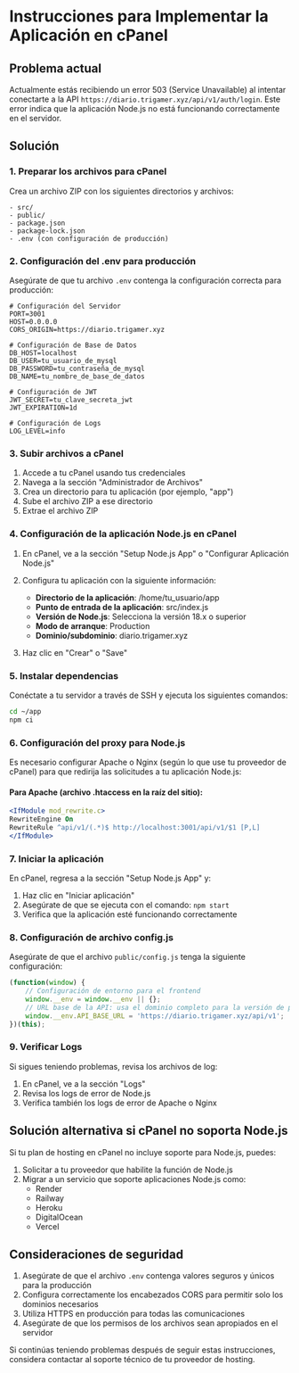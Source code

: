 # Instrucciones para Implementar la Aplicación en cPanel

## Problema actual

Actualmente estás recibiendo un error 503 (Service Unavailable) al intentar conectarte a la API `https://diario.trigamer.xyz/api/v1/auth/login`. Este error indica que la aplicación Node.js no está funcionando correctamente en el servidor.

## Solución

### 1. Preparar los archivos para cPanel

Crea un archivo ZIP con los siguientes directorios y archivos:

```
- src/
- public/
- package.json
- package-lock.json
- .env (con configuración de producción)
```

### 2. Configuración del .env para producción

Asegúrate de que tu archivo `.env` contenga la configuración correcta para producción:

```
# Configuración del Servidor
PORT=3001
HOST=0.0.0.0
CORS_ORIGIN=https://diario.trigamer.xyz

# Configuración de Base de Datos
DB_HOST=localhost
DB_USER=tu_usuario_de_mysql
DB_PASSWORD=tu_contraseña_de_mysql
DB_NAME=tu_nombre_de_base_de_datos

# Configuración de JWT
JWT_SECRET=tu_clave_secreta_jwt
JWT_EXPIRATION=1d

# Configuración de Logs
LOG_LEVEL=info
```

### 3. Subir archivos a cPanel

1. Accede a tu cPanel usando tus credenciales
2. Navega a la sección "Administrador de Archivos"
3. Crea un directorio para tu aplicación (por ejemplo, "app")
4. Sube el archivo ZIP a ese directorio
5. Extrae el archivo ZIP

### 4. Configuración de la aplicación Node.js en cPanel

1. En cPanel, ve a la sección "Setup Node.js App" o "Configurar Aplicación Node.js"
2. Configura tu aplicación con la siguiente información:
   - **Directorio de la aplicación**: /home/tu_usuario/app
   - **Punto de entrada de la aplicación**: src/index.js
   - **Versión de Node.js**: Selecciona la versión 18.x o superior
   - **Modo de arranque**: Production
   - **Dominio/subdominio**: diario.trigamer.xyz

3. Haz clic en "Crear" o "Save"

### 5. Instalar dependencias

Conéctate a tu servidor a través de SSH y ejecuta los siguientes comandos:

```bash
cd ~/app
npm ci
```

### 6. Configuración del proxy para Node.js

Es necesario configurar Apache o Nginx (según lo que use tu proveedor de cPanel) para que redirija las solicitudes a tu aplicación Node.js:

#### Para Apache (archivo .htaccess en la raíz del sitio):

```apache
<IfModule mod_rewrite.c>
RewriteEngine On
RewriteRule ^api/v1/(.*)$ http://localhost:3001/api/v1/$1 [P,L]
</IfModule>
```

### 7. Iniciar la aplicación

En cPanel, regresa a la sección "Setup Node.js App" y:

1. Haz clic en "Iniciar aplicación"
2. Asegúrate de que se ejecuta con el comando: `npm start`
3. Verifica que la aplicación esté funcionando correctamente

### 8. Configuración de archivo config.js

Asegúrate de que el archivo `public/config.js` tenga la siguiente configuración:

```javascript
(function(window) {
    // Configuración de entorno para el frontend
    window.__env = window.__env || {};
    // URL base de la API: usa el dominio completo para la versión de producción
    window.__env.API_BASE_URL = 'https://diario.trigamer.xyz/api/v1';
})(this);
```

### 9. Verificar Logs

Si sigues teniendo problemas, revisa los archivos de log:

1. En cPanel, ve a la sección "Logs"
2. Revisa los logs de error de Node.js
3. Verifica también los logs de error de Apache o Nginx

## Solución alternativa si cPanel no soporta Node.js

Si tu plan de hosting en cPanel no incluye soporte para Node.js, puedes:

1. Solicitar a tu proveedor que habilite la función de Node.js
2. Migrar a un servicio que soporte aplicaciones Node.js como:
   - Render
   - Railway
   - Heroku
   - DigitalOcean
   - Vercel

## Consideraciones de seguridad

1. Asegúrate de que el archivo `.env` contenga valores seguros y únicos para la producción
2. Configura correctamente los encabezados CORS para permitir solo los dominios necesarios
3. Utiliza HTTPS en producción para todas las comunicaciones
4. Asegúrate de que los permisos de los archivos sean apropiados en el servidor

Si continúas teniendo problemas después de seguir estas instrucciones, considera contactar al soporte técnico de tu proveedor de hosting. 